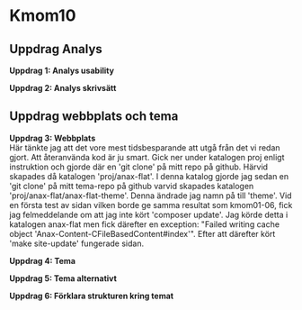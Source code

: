 Kmom10
===============================

Uppdrag Analys
-

**Uppdrag 1: Analys usability**<br>


**Uppdrag 2: Analys skrivsätt**<br>

Uppdrag webbplats och tema
-

**Uppdrag 3: Webbplats**<br>
Här tänkte jag att det vore mest tidsbesparande att utgå från det vi redan gjort.
Att återanvända kod är ju smart. Gick ner under katalogen proj enligt instruktion
och gjorde där en 'git clone' på mitt repo på github. Härvid skapades då katalogen
'proj/anax-flat'. I denna katalog gjorde jag sedan en 'git clone' på mitt tema-repo
på github varvid skapades katalogen 'proj/anax-flat/anax-flat-theme'. Denna ändrade
jag namn på till 'theme'. Vid en första test av sidan vilken borde ge samma resultat
som kmom01-06, fick jag felmeddelande om att jag inte kört 'composer update'. Jag
körde detta i katalogen anax-flat men fick därefter en exception: "Failed writing
cache object 'Anax-Content-CFileBasedContent#index'". Efter att därefter kört
'make site-update' fungerade sidan.


**Uppdrag 4: Tema**<br>


**Uppdrag 5: Tema alternativt**<br>


**Uppdrag 6: Förklara strukturen kring temat**<br>
